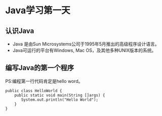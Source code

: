 # Java学习第一天
## 认识Java
*  Java 是由Sun Microsystems公司于1995年5月推出的高级程序设计语言。
*  Java可运行的平台有Windows, Mac OS，及其他多种UNIX版本的系统。
## 编写Java的第一个程序

PS:编程第一行代码肯定是hello word。

```
public class HelloWorld {
    public static void main(String []args) {
       System.out.println("Hello World");
    }
}

```



